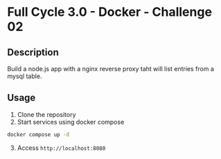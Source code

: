 # Full Cycle 3.0 - Docker - Challenge 02

## Description

Build a node.js app with a nginx reverse proxy taht will list entries from a mysql table.

## Usage
1. Clone the repository
2. Start services using docker compose
```bash
docker compose up -d
```
3. Access `http://localhost:8080`
